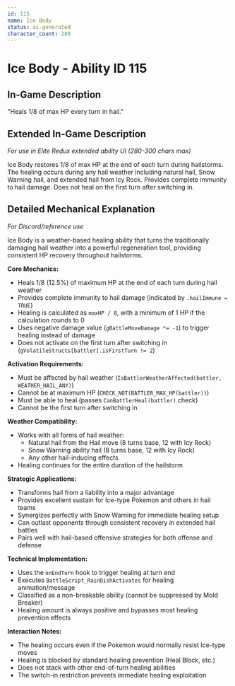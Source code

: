 ```yaml
---
id: 115
name: Ice Body
status: ai-generated
character_count: 289
---
```


# Ice Body - Ability ID 115

## In-Game Description
"Heals 1/8 of max HP every turn in hail."

## Extended In-Game Description
*For use in Elite Redux extended ability UI (280-300 chars max)*

Ice Body restores 1/8 of max HP at the end of each turn during hailstorms. The healing occurs during any hail weather including natural hail, Snow Warning hail, and extended hail from Icy Rock. Provides complete immunity to hail damage. Does not heal on the first turn after switching in.

## Detailed Mechanical Explanation
*For Discord/reference use*

Ice Body is a weather-based healing ability that turns the traditionally damaging hail weather into a powerful regeneration tool, providing consistent HP recovery throughout hailstorms.

**Core Mechanics:**
- Heals 1/8 (12.5%) of maximum HP at the end of each turn during hail weather
- Provides complete immunity to hail damage (indicated by `.hailImmune = TRUE`)
- Healing is calculated as `maxHP / 8`, with a minimum of 1 HP if the calculation rounds to 0
- Uses negative damage value (`gBattleMoveDamage *= -1`) to trigger healing instead of damage
- Does not activate on the first turn after switching in (`gVolatileStructs[battler].isFirstTurn != 2`)

**Activation Requirements:**
- Must be affected by hail weather (`IsBattlerWeatherAffected(battler, WEATHER_HAIL_ANY)`)
- Cannot be at maximum HP (`CHECK_NOT(BATTLER_MAX_HP(battler))`)
- Must be able to heal (passes `CanBattlerHeal(battler)` check)
- Cannot be the first turn after switching in

**Weather Compatibility:**
- Works with all forms of hail weather:
  - Natural hail from the Hail move (8 turns base, 12 with Icy Rock)
  - Snow Warning ability hail (8 turns base, 12 with Icy Rock)
  - Any other hail-inducing effects
- Healing continues for the entire duration of the hailstorm

**Strategic Applications:**
- Transforms hail from a liability into a major advantage
- Provides excellent sustain for Ice-type Pokemon and others in hail teams
- Synergizes perfectly with Snow Warning for immediate healing setup
- Can outlast opponents through consistent recovery in extended hail battles
- Pairs well with hail-based offensive strategies for both offense and defense

**Technical Implementation:**
- Uses the `onEndTurn` hook to trigger healing at turn end
- Executes `BattleScript_RainDishActivates` for healing animation/message
- Classified as a non-breakable ability (cannot be suppressed by Mold Breaker)
- Healing amount is always positive and bypasses most healing prevention effects

**Interaction Notes:**
- The healing occurs even if the Pokemon would normally resist Ice-type moves
- Healing is blocked by standard healing prevention (Heal Block, etc.)
- Does not stack with other end-of-turn healing abilities
- The switch-in restriction prevents immediate healing exploitation